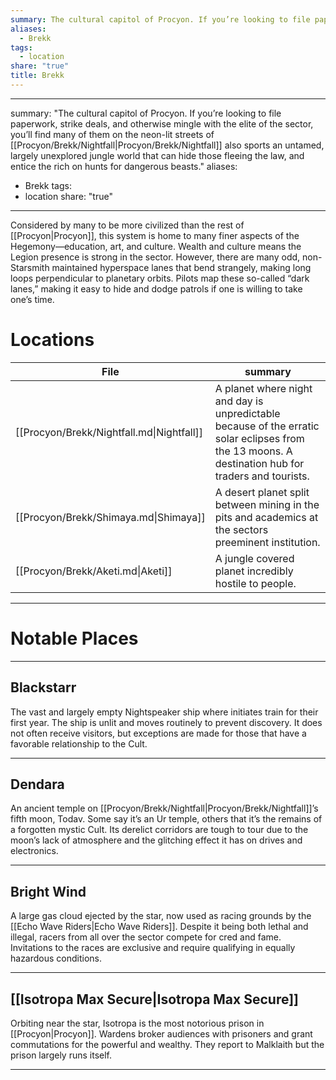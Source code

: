 ```yaml
---
summary: The cultural capitol of Procyon. If you’re looking to file paperwork, strike deals, and otherwise mingle with the elite of the sector, you’ll find many of them on the neon-lit streets of [[Procyon/Brekk/Nightfall|Procyon/Brekk/Nightfall]] also sports an untamed, largely unexplored jungle world that can hide those fleeing the law, and entice the rich on hunts for dangerous beasts.
aliases:
  - Brekk
tags:
  - location
share: "true"
title: Brekk
---
```

---
summary: "The cultural capitol of Procyon. If you’re looking to file paperwork, strike deals, and otherwise mingle with the elite of the sector, you’ll find many of them on the neon-lit streets of [[Procyon/Brekk/Nightfall|Procyon/Brekk/Nightfall]] also sports an untamed, largely unexplored jungle world that can hide those fleeing the law, and entice the rich on hunts for dangerous beasts."
aliases:
  - Brekk
tags:
  - location
share: "true"
---
Considered by many to be more civilized than the rest of [[Procyon|Procyon]], this system is home to many finer aspects of the Hegemony—education, art, and culture. Wealth and culture means the Legion presence is strong in the sector. However, there are many odd, non-Starsmith maintained hyperspace lanes that bend strangely, making long loops perpendicular to planetary orbits. Pilots map these so-called “dark lanes,” making it easy to hide and dodge patrols if one is willing to take one’s time.

# Locations


| File                                      | summary                                                                                                                                             |
| ----------------------------------------- | --------------------------------------------------------------------------------------------------------------------------------------------------- |
| [[Procyon/Brekk/Nightfall.md\|Nightfall]] | A planet where night and day is unpredictable because of the erratic solar eclipses from the 13 moons. A destination hub for traders and tourists.  |
| [[Procyon/Brekk/Shimaya.md\|Shimaya]]     | A desert planet split between mining in the pits and academics at the sectors preeminent institution.                                               |
| [[Procyon/Brekk/Aketi.md\|Aketi]]         | A jungle covered planet incredibly hostile to people.                                                                                               |




---

# Notable Places

---

## Blackstarr

The vast and largely empty Nightspeaker ship where initiates train for their first year. The ship is unlit and moves routinely to prevent discovery. It does not often receive visitors, but exceptions are made for those that have a favorable relationship to the Cult.

---

## Dendara

An ancient temple on [[Procyon/Brekk/Nightfall|Procyon/Brekk/Nightfall]]’s fifth moon, Todav. Some say it’s an Ur temple, others that it’s the remains of a forgotten mystic Cult. Its derelict corridors are tough to tour due to the moon’s lack of atmosphere and the glitching effect it has on drives and electronics.

---

## Bright Wind

A large gas cloud ejected by the star, now used as racing grounds by the [[Echo Wave Riders|Echo Wave Riders]]. Despite it being both lethal and illegal, racers from all over the sector compete for cred and fame. Invitations to the races are exclusive and require qualifying in equally hazardous conditions.

---

## [[Isotropa Max Secure|Isotropa Max Secure]]

Orbiting near the star, Isotropa is the most notorious prison in [[Procyon|Procyon]]. Wardens broker audiences with prisoners and grant commutations for the powerful and wealthy. They report to Malklaith but the prison largely runs itself.

---
